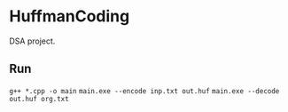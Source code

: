 # HuffmanCoding
DSA project.

## Run
`g++ *.cpp -o main`
`main.exe --encode inp.txt out.huf`
`main.exe --decode out.huf org.txt`
